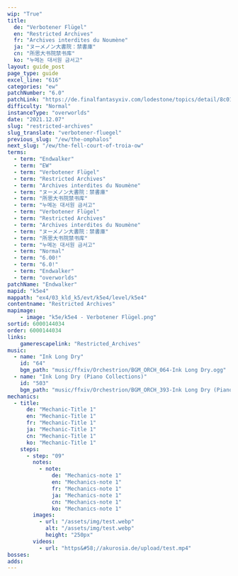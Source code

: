```yaml
---
wip: "True"
title:
  de: "Verbotener Flügel"
  en: "Restricted Archives"
  fr: "Archives interdites du Noumène"
  ja: "ヌーメノン大書院：禁書庫"
  cn: "所思大书院禁书库"
  ko: "누메논 대서원 금서고"
layout: guide_post
page_type: guide
excel_line: "616"
categories: "ew"
patchNumber: "6.0"
patchLink: "https://de.finalfantasyxiv.com/lodestone/topics/detail/8c0146ce7f89035f0f27dcad1edcf30d3037fcf5"
difficulty: "Normal"
instanceType: "overworlds"
date: "2021.12.07"
slug: "restricted-archives"
slug_translate: "verbotener-fluegel"
previous_slug: "/ew/the-omphalos"
next_slug: "/ew/the-fell-court-of-troia-ow"
terms:
  - term: "Endwalker"
  - term: "EW"
  - term: "Verbotener Flügel"
  - term: "Restricted Archives"
  - term: "Archives interdites du Noumène"
  - term: "ヌーメノン大書院：禁書庫"
  - term: "所思大书院禁书库"
  - term: "누메논 대서원 금서고"
  - term: "Verbotener Flügel"
  - term: "Restricted Archives"
  - term: "Archives interdites du Noumène"
  - term: "ヌーメノン大書院：禁書庫"
  - term: "所思大书院禁书库"
  - term: "누메논 대서원 금서고"
  - term: "Normal"
  - term: "6.00!"
  - term: "6.0!"
  - term: "Endwalker"
  - term: "overworlds"
patchName: "Endwalker"
mapid: "k5e4"
mappath: "ex4/03_kld_k5/evt/k5e4/level/k5e4"
contentname: "Restricted Archives"
mapimage:
    - image: "k5e/k5e4 - Verbotener Flügel.png"
sortid: 6000144034
order: 6000144034
links:
    gamerescapelink: "Restricted_Archives"
music:
  - name: "Ink Long Dry"
    id: "64"
    bgm_path: "music/ffxiv/Orchestrion/BGM_ORCH_064-Ink Long Dry.ogg"
  - name: "Ink Long Dry (Piano Collections)"
    id: "503"
    bgm_path: "music/ffxiv/Orchestrion/BGM_ORCH_393-Ink Long Dry (Piano Collections).ogg"
mechanics:
  - title:
      de: "Mechanic-Title 1"
      en: "Mechanic-Title 1"
      fr: "Mechanic-Title 1"
      ja: "Mechanic-Title 1"
      cn: "Mechanic-Title 1"
      ko: "Mechanic-Title 1"
    steps:
      - step: "09"
        notes:
          - note:
              de: "Mechanics-note 1"
              en: "Mechanics-note 1"
              fr: "Mechanics-note 1"
              ja: "Mechanics-note 1"
              cn: "Mechanics-note 1"
              ko: "Mechanics-note 1"
        images:
          - url: "/assets/img/test.webp"
            alt: "/assets/img/test.webp"
            height: "250px"
        videos:
          - url: "https&#58;//akurosia.de/upload/test.mp4"
bosses:
adds:
---
```

